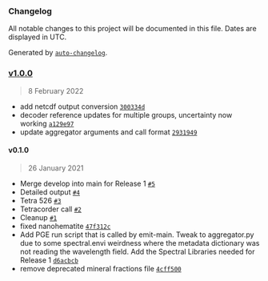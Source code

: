 ### Changelog

All notable changes to this project will be documented in this file. Dates are displayed in UTC.

Generated by [`auto-changelog`](https://github.com/CookPete/auto-changelog).

### [v1.0.0](https://github.jpl.nasa.gov/emit-sds/emit-sds-l2b/compare/v0.1.0...v1.0.0)

> 8 February 2022

- add netcdf output conversion [`300334d`](https://github.jpl.nasa.gov/emit-sds/emit-sds-l2b/commit/300334dbb8f25e78b822b9e47af3d6a71c8b64c8)
- decoder reference updates for multiple groups, uncertainty now working [`a129e97`](https://github.jpl.nasa.gov/emit-sds/emit-sds-l2b/commit/a129e9738e8fd637ea084e5ffc7016e34c387cd8)
- update aggregator arguments and call format [`2931949`](https://github.jpl.nasa.gov/emit-sds/emit-sds-l2b/commit/2931949d3a915269f14a6c3bea0d6df57317897c)

#### v0.1.0

> 26 January 2021

- Merge develop into main for Release 1 [`#5`](https://github.jpl.nasa.gov/emit-sds/emit-sds-l2b/pull/5)
- Detailed output [`#4`](https://github.jpl.nasa.gov/emit-sds/emit-sds-l2b/pull/4)
- Tetra 526 [`#3`](https://github.jpl.nasa.gov/emit-sds/emit-sds-l2b/pull/3)
- Tetracorder call [`#2`](https://github.jpl.nasa.gov/emit-sds/emit-sds-l2b/pull/2)
- Cleanup [`#1`](https://github.jpl.nasa.gov/emit-sds/emit-sds-l2b/pull/1)
- fixed nanohematite [`47f312c`](https://github.jpl.nasa.gov/emit-sds/emit-sds-l2b/commit/47f312c6f7c1882f2ce3ee6749bf775ed68ef1f6)
- Add PGE run script that is called by emit-main. Tweak to aggregator.py due to some spectral.envi weirdness where the metadata dictionary was not reading the wavelength field. Add the Spectral Libraries needed for Release 1 [`d6acbcb`](https://github.jpl.nasa.gov/emit-sds/emit-sds-l2b/commit/d6acbcb0a5d43d3728847c8686855eb47eae9576)
- remove deprecated mineral fractions file [`4cff500`](https://github.jpl.nasa.gov/emit-sds/emit-sds-l2b/commit/4cff50021e80ca5173176880c4bafb25c742066c)
